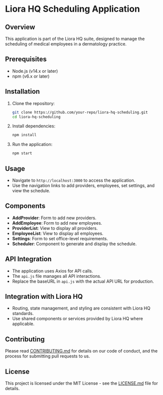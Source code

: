 # Liora HQ Scheduling Application

## Overview

This application is part of the Liora HQ suite, designed to manage the scheduling of medical employees in a dermatology practice.

## Prerequisites

- Node.js (v14.x or later)
- npm (v6.x or later)

## Installation

1. Clone the repository:
   ```bash
   git clone https://github.com/your-repo/liora-hq-scheduling.git
   cd liora-hq-scheduling
   ```

2. Install dependencies:
   ```bash
   npm install
   ```

3. Run the application:
   ```bash
   npm start
   ```

## Usage

- Navigate to `http://localhost:3000` to access the application.
- Use the navigation links to add providers, employees, set settings, and view the schedule.

## Components

- **AddProvider**: Form to add new providers.
- **AddEmployee**: Form to add new employees.
- **ProviderList**: View to display all providers.
- **EmployeeList**: View to display all employees.
- **Settings**: Form to set office-level requirements.
- **Scheduler**: Component to generate and display the schedule.

## API Integration

- The application uses Axios for API calls.
- The `api.js` file manages all API interactions.
- Replace the baseURL in `api.js` with the actual API URL for production.

## Integration with Liora HQ

- Routing, state management, and styling are consistent with Liora HQ standards.
- Use shared components or services provided by Liora HQ where applicable.

## Contributing

Please read [CONTRIBUTING.md](CONTRIBUTING.md) for details on our code of conduct, and the process for submitting pull requests to us.

## License

This project is licensed under the MIT License - see the [LICENSE.md](LICENSE.md) file for details.
